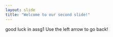 ```yaml
---
layout: slide
title: "Welcome to our second slide!"
---
```

good luck in assg1
Use the left arrow to go back!
